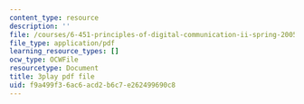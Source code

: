 ```yaml
---
content_type: resource
description: ''
file: /courses/6-451-principles-of-digital-communication-ii-spring-2005/f9a499f36ac6acd2b6c7e262499690c8_eyqoHN4-4jg.pdf
file_type: application/pdf
learning_resource_types: []
ocw_type: OCWFile
resourcetype: Document
title: 3play pdf file
uid: f9a499f3-6ac6-acd2-b6c7-e262499690c8
---
```

